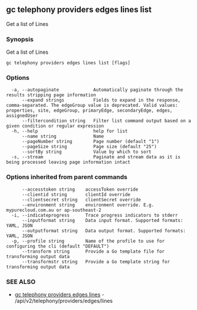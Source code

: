 ## gc telephony providers edges lines list

Get a list of Lines

### Synopsis

Get a list of Lines

```
gc telephony providers edges lines list [flags]
```

### Options

```
  -a, --autopaginate             Automatically paginate through the results stripping page information
      --expand strings           Fields to expand in the response, comma-separated. The edgeGroup value is deprecated. Valid values: properties, site, edgeGroup, primaryEdge, secondaryEdge, edges, assignedUser
      --filtercondition string   Filter list command output based on a given condition or regular expression
  -h, --help                     help for list
      --name string              Name
      --pageNumber string        Page number (default "1")
      --pageSize string          Page size (default "25")
      --sortBy string            Value by which to sort
  -s, --stream                   Paginate and stream data as it is being processed leaving page information intact
```

### Options inherited from parent commands

```
      --accesstoken string    accessToken override
      --clientid string       clientId override
      --clientsecret string   clientSecret override
      --environment string    environment override. E.g. mypurecloud.com.au or ap-southeast-2
  -i, --indicateprogress      Trace progress indicators to stderr
      --inputformat string    Data input format. Supported formats: YAML, JSON
      --outputformat string   Data output format. Supported formats: YAML, JSON
  -p, --profile string        Name of the profile to use for configuring the cli (default "DEFAULT")
      --transform string      Provide a Go template file for transforming output data
      --transformstr string   Provide a Go template string for transforming output data
```

### SEE ALSO

* [gc telephony providers edges lines](gc_telephony_providers_edges_lines.html)	 - /api/v2/telephony/providers/edges/lines


